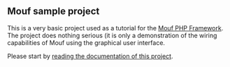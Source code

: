 Mouf sample project
-------------------

This is a very basic project used as a tutorial for the [Mouf PHP Framework](http://mouf-php.com).
The project does nothing serious (it is only a demonstration of the wiring capabilities of Mouf
using the graphical user interface.

Please start by [reading the documentation of this project](http://mouf-php.com/packages/mouf/mouf/doc/mouf_di_ui.md).
